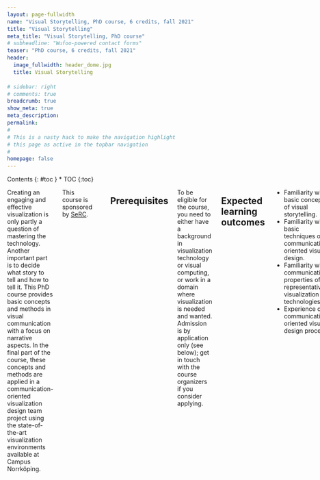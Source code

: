 ```yaml
---
layout: page-fullwidth
name: "Visual Storytelling, PhD course, 6 credits, fall 2021"
title: "Visual Storytelling"
meta_title: "Visual Storytelling, PhD course"
# subheadline: "Wufoo-powered contact forms"
teaser: "PhD course, 6 credits, fall 2021"
header:
  image_fullwidth: header_dome.jpg
  title: Visual Storytelling

# sidebar: right
# comments: true
breadcrumb: true
show_meta: true
meta_description:
permalink:
#
# This is a nasty hack to make the navigation highlight
# this page as active in the topbar navigation
#
homepage: false
---
```


<div class="row">
<div class="medium-4 medium-push-8 columns" markdown="1">
<div class="panel radius" markdown="1">
Contents
{: #toc }
*  TOC
{:toc}
</div>
</div><!-- /.medium-4.columns -->

<div class="medium-8 medium-pull-4 columns" markdown="1">

Creating an engaging and effective visualization is only partly a question of mastering the technology. Another important part is to decide what story to tell and how to tell it. This PhD course provides basic concepts and methods in visual communication with a focus on narrative aspects. In the final part of the course, these concepts and methods are applied in a communication-oriented visualization design team project using the state-of-the-art visualization environments available at Campus Norrköping.

This course is sponsored by [SeRC](https://e-science.se).

<span class='noborder'>[![SeRC](/images/serc-logo.png)](https://e-science.se)</span>

## Prerequisites

To be eligible for the course, you need to either have a background in visualization technology or visual computing, or work in a domain where visualization is needed and wanted. Admission is by application only (see below); get in touch with the course organizers if you consider applying.

## Expected learning outcomes
- Familiarity with basic concepts of visual storytelling. 
- Familiarity with basic techniques of communication-oriented visual design. 
- Familiarity with communicative properties of representative visualization technologies. 
- Experience of a communication-oriented visual design process. 

## Contents

Visual storytelling: 

- Narrativity, narrative structure, dramaturgical structure 
- Temporal and spatial narrative structures 
- Linear and interactive narrative structures 
- Visual representation – visual rhetorics, connotative and denotative meaning 
- The role of audio in visual storytelling 

Communication-oriented visual design: 

- Audience, message, effect 
- Iterative design process including intention, ideation, detailing and evaluation 
- Communicative intention techniques: personas, experiential qualities, communicative effects 
- Ideation techniques: mood boards, brainstorming, bodystorming, concept synthesis and assessment, etc. 
- Detailing (“prototyping”) techniques: synopsis, text scenario, user journey, sketch, storyboard, static comp, photo storyboard, enactment, video scenario, etc. 
- Evaluation techniques: usability testing, collaborative exploration, think-aloud, prompted recall, Wizard of Oz. 
- Professional visual storytelling practices 

Experiential analysis of the communicative properties of more or less immersive visualization environments: full-dome, 360 wall, large wall, HMD VR, multiuser touch table, handheld AR. 

## Organization
The course consists of three parts. 

The first part is a series of sessions (lectures, seminars, workshops, etc) introducing the basic concepts of visual storytelling and communication-oriented visual design. The sessions are focused on overview, enabling the student to identify and learn more about specific concepts and techniques as called for in the specific project (i.e., the third part of the course). 

The second part is a series of studies of the visualization environments available at Campus Norrköping, each involving an analysis of its salient communicative properties from a user-experience point of view. This part ends with a plenary session where the insights are summarized and collated. 

The third and final part is team project pulling together the previous parts. Each team defines a brief for a communication-oriented visual design project, ideally drawing on ongoing research represented in the team. The team then executes a communication-oriented visual design project under supervision, involving at least the following phases: identify communicative intention, ideate, synthesize at least three concepts, select one of them, detail a partial prototype, evaluate concept and prototype relative to communicative intention, revise concept and prototype, present concept and prototype. The expected deliverable of the project is a partially grounded concept for a production in one or more of the visualization environments available at Campus Norrköping. 

In terms of scheduling, the first and second parts overlap and run in parallel on location in Norrköping in the second half of August. The third part – the project – starts in September 2021 with team formation, ideally creating multidisciplinary teams (depending on the backgrounds of the participants). The team formation may be based on availability of good project ideas. The first step of the team’s work is to develop a project brief specifying a topic, a communicative purpose and an analysis of which visualization environments to focus on and why. Each team is assigned a process supervisor with suitable competence for the team’s brief. Moreover, communication design teachers and visualization technology specialists serve as resources for all teams. The project runs for the remainder of the fall 2021, with a final presentation tentatively scheduled for mid-January 2022.

### Proposed schedule for parts 1-2

{% include alert text='<b>Disclaimer:</b> If the pandemic restrictions allow for campus teaching and travel after the summer, we are planning to teach the first two parts of the course in an intensive format on location in Norrköping. Here is a tentative schedule for those parts.' %}

Suggested default time slots are 9.15-12 (AM) and 13.15-16 (PM). Slots adjacent to weekends are left empty to facilitate some travel needs. Normal text refers to taught sessions, italics are self-guided.

<style>
.selfguided {
    color: #45B29D;
    font-style: italic;
}
</style>

<table>
    <caption></caption>
    <thead>
        <tr>
            <td>Date</td><td>Morning</td><td>Afternoon</td>
        </tr>
    </thead>
    <tbody>
        <tr>
            <th>Aug 16</th>
            <td></td>
            <td>
                Course introduction. <span class='selfguided'>Individual study, preparation.</span>
            </td>
        </tr>
        <tr>
            <th>Aug 17</th>
            <td>
                9:15-11. Foundations of storytelling.<br>
                11:15-12. Storytelling in classical visual communication.
            </td>
            <td>
                <span class='selfguided'>Individual study, preparation.</span>
            </td>
        </tr>
        <tr>
            <th>Aug 18</th>
            <td>
                Interactive narrative. Storytelling in interaction design and information design. Audiovisual narrative.
            </td>
            <td>
                <span class='selfguided'>Individual study, preparation.</span>
            </td>
        </tr>
        <tr>
            <th>Aug 19</th>
            <td>
                Foundations of communication-oriented visual design.
            </td>
            <td>
                Foundations of communication-oriented visual design, cont.
            </td>
        </tr>
        <tr>
            <th>Aug 20</th>
            <td>
                Visual communication in education.
            </td>
            <td></td>
        </tr>
        <tr>
            <th>Aug 23</th>
            <td></td>
            <td>
                Introduction to experiential analysis of visualization environments. Group formation. 
                <span class='selfguided'>Groupwork, preparation.</span>
            </td>
        </tr>
        <tr>
            <th>Aug 24</th>
            <td>
                The concept of Exploranation. Introduction to dome and touch tables.
            </td>
            <td>
                Introduction to SIMlab.
            </td>
        </tr>
        <tr>
            <th>Aug 25</th>
            <td>
                Introduction to HMD VR and handheld AR.
            </td>
            <td>
                Introduction to the Decision Arena, VR Arena (tentative).
            </td>
        </tr>
        <tr>
            <th>Aug 26</th>
            <td>
                <span class='selfguided'>Groupwork on analysis, presentation preparation.</span>
            </td>
            <td>
                Seminar. Group presentations, discussions.
            </td>
        </tr>
        <tr>
            <th>Aug 27</th>
            <td>
                Introduction to part 3 (projects). Bootstrapping project briefs, team formation (process continues remotely). 
            </td>
            <td></td>
        </tr>
    </tbody>
</table>

## Examination
Active participation in the first and second parts of the course. Adequate contribution to team project demonstrating the fulfillment of the expected learning outcomes.

## Admission
PhD students who are interested in taking the course need to get in touch with one of the course organizers. If you are not already familiar to the course organizers, please provide a résumé and a brief motivation for your interest in the course. Attendance is capped at 20 participants due to the limited availability of the visualization environments used in the course. Please register your interest to participate no later than March 31, 2021; notification of admission will be given no later than April 15.

## Contact
The course organizers are Ingrid Hotz (scientific visualization) and Jonas Löwgren (interaction and information design). We look forward to discussing your eligibility and answering any other questions you might have concerning the course.

Ingrid Hotz, [ingrid.hotz@liu.se](mailto:ingrid.hotz@liu.se?subject=Visual Story Telling:), +46 11 36 34 62

Jonas Löwgren, [jonas.lowgren@liu.se](jonas.lowgren@liu.se?subject=Visual Story Telling:), +46 11 36 36 54

</div><!-- /.medium-8.columns -->
</div><!-- /.row -->
